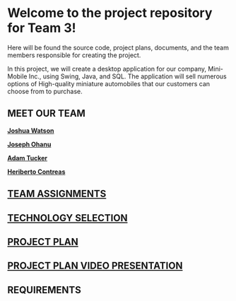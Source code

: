 # Welcome to the project repository for Team 3!

Here will be found the source code, project plans, documents, and the team members responsible for creating the project.

In this project, we will create a desktop application for our company, Mini-Mobile Inc., using Swing, Java, and SQL.
The application will sell numerous options of High-quality miniature automobiles that our customers can choose from to purchase.

## MEET OUR TEAM

[**Joshua Watson**](https://github.com/jwats164/Team3Project/blob/main/Joshua-Watson-Resume.md)


[**Joseph Ohanu**](https://github.com/jwats164/Team3Project/blob/main/Joseph-Ohanu-Resume.md)


[**Adam Tucker**](https://github.com/jwats164/Team3Project/blob/main/Adam-Tucker-Resume.md)


[**Heriberto Contreas**](https://github.com/jwats164/Team3Project/blob/main/Heriberto-Contreras_Resume.md)



## [TEAM ASSIGNMENTS](https://github.com/jwats164/Team3Project/blob/main/Team-Assignments.md)


## [TECHNOLOGY SELECTION](https://github.com/jwats164/Team3Project/blob/main/Technology-Description.md)


## [PROJECT PLAN](https://adkisson-swe-f23.youtrack.cloud/gantt-charts/174-22)


## [PROJECT PLAN VIDEO PRESENTATION](https://screenpal.com/watch/c06IcCV58G3)




## REQUIREMENTS

